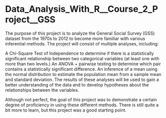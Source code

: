# Data_Analysis_With_R__Course_2_Project__GSS
The purpose of this project is to analyze the General Social Survey (GSS) dataset from the 1970s to 2012 to become more familiar with various inferential methods. The project will consist of multiple analyses, including:

A Chi-Square Test of Independence to determine if there is a statistically significant relationship between two categorical variables (at least one with more than two levels.)
An ANOVA + pairwise testing to determine which pair contains a statistically significant difference.
An inference of a mean using the normal distribution to estimate the population mean from a sample mean and standard deviation.
The results of these analyses will be used to gain a better understanding of the data and to develop hypotheses about the relationships between the variables.

Although not perfect, the goal of this project was to demonstrate a certain degree of proficiency in using these different methods. There is still quite a bit more to learn, but this project was a good starting point.